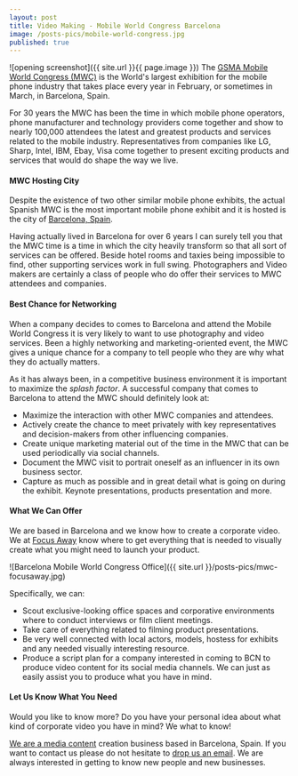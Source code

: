 ```yaml
---
layout: post
title: Video Making - Mobile World Congress Barcelona
image: /posts-pics/mobile-world-congress.jpg
published: true
---
```

![opening screenshot]({{ site.url }}{{ page.image }})
The [GSMA Mobile World Congress (MWC)](https://www.mobileworldcongress.com/) is
the World's largest exhibition for the mobile phone industry that takes place
every year in February, or sometimes in March, in Barcelona, Spain.

For 30 years the MWC has been the time in which mobile phone operators,
phone manufacturer and technology providers come together and show to nearly
100,000 attendees the latest and greatest products and services related to the
mobile industry. Representatives from companies like LG, Sharp, Intel, IBM, Ebay,
Visa come together to present exciting products and services that would do
shape the way we live.

#### MWC Hosting City
Despite the existence of two other similar mobile phone exhibits, the actual
Spanish MWC is the most important mobile phone exhibit and it is hosted is the
city of [Barcelona, Spain](https://goo.gl/maps/2thCVox7URN2).

Having actually lived in Barcelona for over 6 years I can surely tell you that
the MWC time is a time in which the city heavily transform so that all sort of
services can be offered. Beside hotel rooms and taxies being impossible to find,
other supporting services work in full swing. Photographers and Video makers
are certainly a class of people who do offer their services to MWC attendees and
companies.

#### Best Chance for Networking
When a company decides to comes to Barcelona and attend the Mobile World Congress
it is very likely to want to use photography and video services. Been a highly
networking and marketing-oriented event, the MWC gives a unique chance for
a company to tell people who they are why what they do actually matters.

As it has always been, in a competitive business environment it is important to
maximize the *splash factor*. A successful company that comes to Barcelona to
attend the MWC should definitely look at:
- Maximize the interaction with other MWC companies and attendees.
- Actively create the chance to meet privately with key representatives and
decision-makers from other influencing companies.
- Create unique marketing material out of the time in the MWC that can be used
periodically via social channels.
- Document the MWC visit to portrait oneself as an influencer in its own
business sector.
- Capture as much as possible and in great detail what is going on during the
exhibit. Keynote presentations, products presentation and more.

#### What We Can Offer
We are based in Barcelona and we know how to create a corporate video. We at
[Focus Away](http://www.focusaway.com) know where to get everything that is needed
to visually create what you might need to launch your product.

![Barcelona Mobile World Congress Office]({{ site.url }}/posts-pics/mwc-focusaway.jpg)

Specifically, we can:
- Scout exclusive-looking office spaces and corporative environments
where to conduct interviews or film client meetings.
- Take care of everything related to filming product presentations.
- Be very well connected with local actors, models, hostess for exhibits and
any needed visually interesting resource.
- Produce a script plan for a company interested in coming to BCN to produce
video content for its social media channels. We can just as easily assist you
to produce what you have in mind.

#### Let Us Know What You Need
Would you like to know more? Do you have your personal idea about what kind of
corporate video you have in mind? We what to know!

[We are a media content](www.focusaway.com) creation business based in
Barcelona, Spain. If you want to contact us please do not hesitate to [drop us an email](http://focusaway.com/#contact). We are always interested in getting to
know new people and new businesses.
